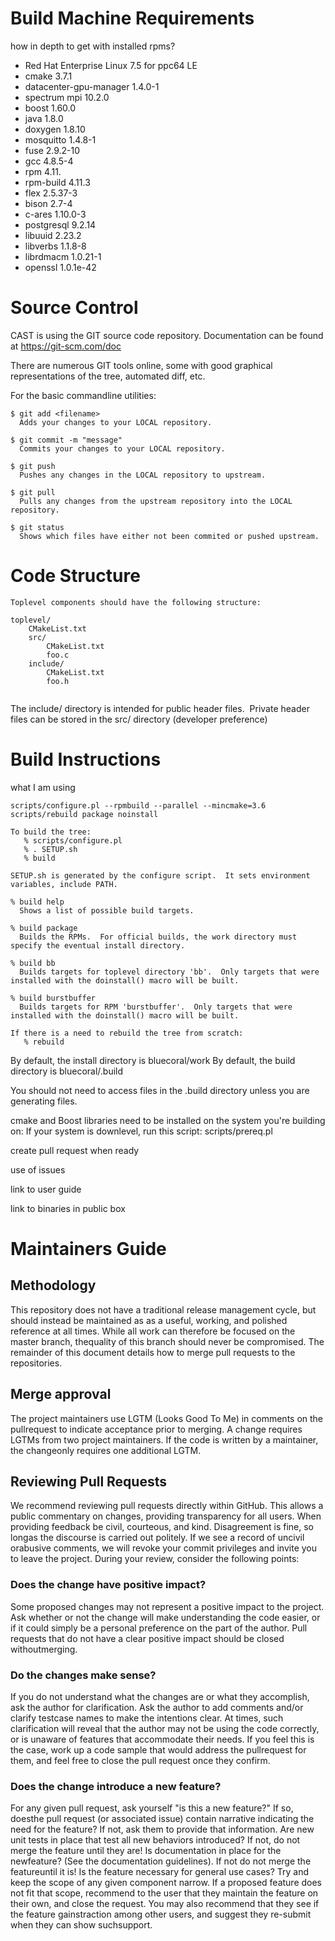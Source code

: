 # Build Machine Requirements

how in depth to get with installed rpms?

- Red Hat Enterprise Linux 7.5 for ppc64 LE
- cmake 3.7.1
- datacenter-gpu-manager 1.4.0-1
- spectrum mpi 10.2.0
- boost 1.60.0
- java 1.8.0
- doxygen 1.8.10
- mosquitto 1.4.8-1
- fuse 2.9.2-10
- gcc 4.8.5-4
- rpm 4.11.
- rpm-build 4.11.3
- flex 2.5.37-3
- bison 2.7-4
- c-ares 1.10.0-3
- postgresql 9.2.14
- libuuid 2.23.2
- libverbs 1.1.8-8
- librdmacm 1.0.21-1
- openssl 1.0.1e-42

# Source Control

CAST is using the GIT source code repository.  Documentation can be found at https://git-scm.com/doc

There are numerous GIT tools online, some with good graphical representations of the tree, automated diff, etc.  

For the basic commandline utilities:
```
$ git add <filename>
  Adds your changes to your LOCAL repository.  

$ git commit -m "message"
  Commits your changes to your LOCAL repository. 

$ git push
  Pushes any changes in the LOCAL repository to upstream. 

$ git pull
  Pulls any changes from the upstream repository into the LOCAL repository.

$ git status
  Shows which files have either not been commited or pushed upstream.
```

# Code Structure
```
Toplevel components should have the following structure:

toplevel/
    CMakeList.txt
    src/
        CMakeList.txt
        foo.c
    include/
        CMakeList.txt
        foo.h
  
```
The include/ directory is intended for public header files.  Private header files can be stored in the src/ directory (developer preference)

# Build Instructions

what I am using
```
scripts/configure.pl --rpmbuild --parallel --mincmake=3.6
scripts/rebuild package noinstall
```
```
To build the tree:
   % scripts/configure.pl
   % . SETUP.sh
   % build

SETUP.sh is generated by the configure script.  It sets environment variables, include PATH.

% build help
  Shows a list of possible build targets.

% build package
  Builds the RPMs.  For official builds, the work directory must specify the eventual install directory.  

% build bb
  Builds targets for toplevel directory 'bb'.  Only targets that were installed with the doinstall() macro will be built.  

% build burstbuffer
  Builds targets for RPM 'burstbuffer'.  Only targets that were installed with the doinstall() macro will be built.  

If there is a need to rebuild the tree from scratch:
   % rebuild

```
By default, the install directory is bluecoral/work
By default, the build directory is bluecoral/.build

You should not need to access files in the .build directory unless you are generating files.

cmake and Boost libraries need to be installed on the system you're building on:
      If your system is downlevel, run this script:
           scripts/prereq.pl 


create pull request when ready

use of issues

link to user guide

link to binaries in public box

# Maintainers Guide

## Methodology
This repository does not have a traditional release management cycle, but should instead be maintained as as a useful, working, and polished reference at all times. While all work can therefore be focused on the master branch, thequality of this branch should never be compromised.
The remainder of this document details how to merge pull requests to the repositories.
## Merge approval
The project maintainers use LGTM (Looks Good To Me) in comments on the pullrequest to indicate acceptance prior to merging. A change requires LGTMs from two project maintainers. If the code is written by a maintainer, the changeonly requires one additional LGTM.
## Reviewing Pull Requests
We recommend reviewing pull requests directly within GitHub. This allows a public commentary on changes, providing transparency for all users. When providing feedback be civil, courteous, and kind. Disagreement is fine, so longas the discourse is carried out politely. If we see a record of uncivil orabusive comments, we will revoke your commit privileges and invite you to leave the project.
During your review, consider the following points:
### Does the change have positive impact?
Some proposed changes may not represent a positive impact to the project. Ask whether or not the change will make understanding the code easier, or if it could simply be a personal preference on the part of the author.
Pull requests that do not have a clear positive impact should be closed withoutmerging.
### Do the changes make sense?
If you do not understand what the changes are or what they accomplish, ask the author for clarification. Ask the author to add comments and/or clarify testcase names to make the intentions clear.
At times, such clarification will reveal that the author may not be using the code correctly, or is unaware of features that accommodate their needs. If you feel this is the case, work up a code sample that would address the pullrequest for them, and feel free to close the pull request once they confirm.
### Does the change introduce a new feature?
For any given pull request, ask yourself "is this a new feature?" If so, doesthe pull request (or associated issue) contain narrative indicating the need for the feature? If not, ask them to provide that information.
Are new unit tests in place that test all new behaviors introduced? If not, do not merge the feature until they are! Is documentation in place for the newfeature? (See the documentation guidelines). If not do not merge the featureuntil it is! Is the feature necessary for general use cases? Try and keep the scope of any given component narrow. If a proposed feature does not fit that scope, recommend to the user that they maintain the feature on their own, and close the request. You may also recommend that they see if the feature gainstraction among other users, and suggest they re-submit when they can show suchsupport.
